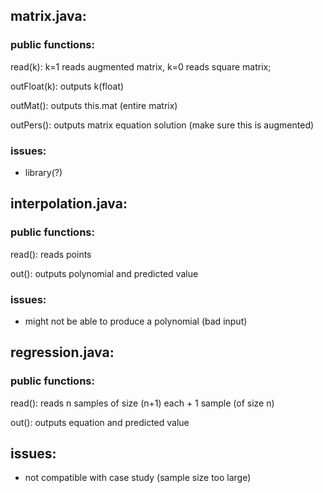 ## matrix.java:

### public functions:

read(k): k=1 reads augmented matrix, k=0 reads square matrix;

outFloat(k): outputs k(float)

outMat(): outputs this.mat (entire matrix)

outPers(): outputs matrix equation solution (make sure this is augmented)

### issues:

- library(?)

## interpolation.java:

### public functions:

read(): reads points

out(): outputs polynomial and predicted value

### issues:

- might not be able to produce a polynomial (bad input)

## regression.java:

### public functions:

read(): reads n samples of size (n+1) each + 1 sample (of size n)

out(): outputs equation and predicted value

## issues:

- not compatible with case study (sample size too large)
